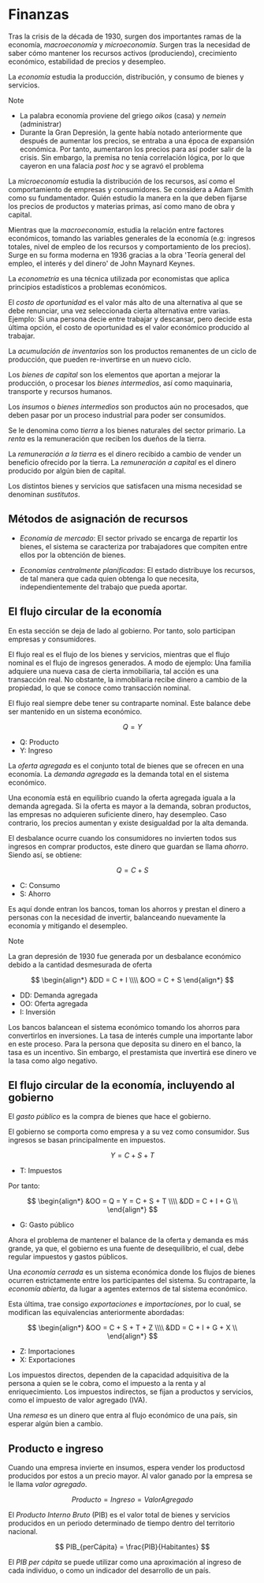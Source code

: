 # Finanzas

Tras la crisis de la década de 1930, surgen dos importantes ramas de la economía, _macroeconomía_ y _microeconomía_.
Surgen tras la necesidad de saber cómo mantener los recursos activos (produciendo), crecimiento económico, estabilidad de precios y desempleo.

La _economía_ estudia la producción, distribución, y consumo de bienes y servicios.

>[!Note]
>- La palabra economía proviene del griego _oikos_ (casa) y _nemein_ (administrar)
>- Durante la Gran Depresión, la gente había notado anteriormente que después de aumentar los precios, se entraba a una época de expansión económica. Por tanto, aumentaron los precios para así poder salir de la crisis. Sin embargo, la premisa no tenía correlación lógica, por lo que cayeron en una falacia _post hoc_ y se agravó el problema

La _microeconomía_ estudia la distribución de los recursos, así como el comportamiento de empresas y consumidores. Se considera a Adam Smith como su fundamentador.
Quién estudio la manera en la que deben fijarse los precios de productos y materias primas, así como mano de obra y capital.

Mientras que la _macroeconomía_, estudia la relación entre factores económicos, tomando las variables generales de la economía (e.g: ingresos totales, nivel de empleo de los recursos y comportamiento de los precios). Surge en su forma moderna en 1936 gracias a la obra 'Teoría general del empleo, el interés y del dinero' de John Maynard Keynes.

La _econometría_ es una técnica utilizada por economistas que aplica principios estadísticos a problemas económicos.

El _costo de oportunidad_ es el valor más alto de una alternativa al que se debe renunciar, una vez seleccionada cierta alternativa entre varias.
Ejemplo: Si una persona decie entre trabajar y descansar, pero decide esta última opción, el costo de oportunidad es el valor económico producido al trabajar.

La _acumulación de inventarios_ son los productos remanentes de un ciclo de producción, que pueden re-invertirse en un nuevo ciclo.

Los _bienes de capital_ son los elementos que aportan a mejorar la producción, o procesar los _bienes intermedios_, así como maquinaria, transporte y recursos humanos.

Los _insumos_ o _bienes intermedios_ son productos aún no procesados, que deben pasar por un proceso industrial para poder ser consumidos.

Se le denomina como _tierra_ a los bienes naturales del sector primario. La _renta_ es la remuneración que reciben los dueños de la tierra.

La _remuneración a la tierra_ es el dinero recibido a cambio de vender un beneficio ofrecido por la tierra.
La _remuneración a capital_ es el dinero producido por algún bien de capital.

Los distintos bienes y servicios que satisfacen una misma necesidad se denominan _sustitutos_.


## Métodos de asignación de recursos

- _Economía de mercado_: El sector privado se encarga de repartir los bienes, el sistema se caracteriza por trabajadores que compiten entre ellos por la obtención de bienes.

- _Economías centralmente planificadas_: El estado distribuye los recursos, de tal manera que cada quien obtenga lo que necesita, independientemente del trabajo que pueda aportar.


## El flujo circular de la economía

En esta sección se deja de lado al gobierno. Por tanto, solo participan empresas y consumidores.

El flujo real es el flujo de los bienes y servicios, mientras que el flujo nominal es el flujo de ingresos generados.
A modo de ejemplo: Una familia adquiere una nueva casa de cierta inmobiliaria, tal acción es una transacción real. No obstante, la inmobiliaria recibe dinero a cambio de la propiedad, lo que se conoce como transacción nominal.

El flujo real siempre debe tener su contraparte nominal. Este balance debe ser mantenido en un sistema económico.

$$
  Q = Y
$$

- Q: Producto
- Y: Ingreso

La _oferta agregada_ es el conjunto total de bienes que se ofrecen en una economía.
La _demanda agregada_ es la demanda total en el sistema económico.

Una economía está en equilibrio cuando la oferta agregada iguala a la demanda agregada. Si la oferta es mayor a la demanda, sobran productos, las empresas no adquieren suficiente dinero, hay desempleo. Caso contrario, los precios aumentan y existe desigualdad por la alta demanda.

El desbalance ocurre cuando los consumidores no invierten todos sus ingresos en comprar productos, este dinero que guardan se llama _ahorro_.
Siendo así, se obtiene:

$$
  Q = C + S
$$

- C: Consumo
- S: Ahorro

Es aquí donde entran los bancos, toman los ahorros y prestan el dinero a personas con la necesidad de invertir, balanceando nuevamente la economía y mitigando el desempleo. 

>[!Note]
>La gran depresión de 1930 fue generada por un desbalance económico debido a la cantidad desmesurada de oferta

$$
\begin{align*}
  &DD = C + I \\\\
  &OO = C + S
\end{align*}
$$

- DD: Demanda agregada
- OO: Oferta agregada
- I: Inversión

Los bancos balancean el sistema económico tomando los ahorros para convertirlos en inversiones. La tasa de interés cumple una importante labor en este proceso.
Para la persona que deposita su dinero en el banco, la tasa es un incentivo. Sin embargo, el prestamista que invertirá ese dinero ve la tasa como algo negativo.


## El flujo circular de la economía, incluyendo al gobierno

El _gasto público_ es la compra de bienes que hace el gobierno.

El gobierno se comporta como empresa y a su vez como consumidor. Sus ingresos se basan principalmente en impuestos.

$$
  Y = C + S + T
$$

- T: Impuestos

Por tanto:

$$
\begin{align*}
  &OO = Q = Y = C + S + T \\\\
  &DD = C + I + G \\
\end{align*}
$$

- G: Gasto público

Ahora el problema de mantener el balance de la oferta y demanda es más grande, ya que, el gobierno es una fuente de desequilibrio, el cual, debe regular impuestos y gastos públicos.


Una _economía cerrada_ es un sistema económica donde los flujos de bienes ocurren estrictamente entre los participantes del sistema.
Su contraparte, la _economía abierta_, da lugar a agentes externos de tal sistema económico.

Esta última, trae consigo _exportaciones_ e _importaciones_, por lo cual, se modifican las equivalencias anteriormente abordadas:

$$
\begin{align*}
  &OO = C + S + T + Z \\\\
  &DD = C + I + G + X \\
\end{align*}
$$

- Z: Importaciones
- X: Exportaciones

Los impuestos directos, dependen de la capacidad adquisitiva de la persona a quien se le cobra, como el impuesto a la renta y al enriquecimiento.
Los impuestos indirectos, se fijan a productos y servicios, como el impuesto de valor agregado (IVA).

Una _remesa_ es un dinero que entra al flujo económico de una país, sin esperar algún bien a cambio.


## Producto e ingreso

Cuando una empresa invierte en insumos, espera vender los productosd producidos por estos a un precio mayor. Al valor ganado por la empresa se le llama _valor agregado_.

$$
  Producto = Ingreso = ValorAgregado
$$

El _Producto Interno Bruto_ (PIB) es el valor total de bienes y servicios producidos en un periodo determinado de tiempo dentro del territorio nacional.

$$
  PIB_{perCápita} = \frac{PIB}{Habitantes}
$$

El _PIB per cápita_ se puede utilizar como una aproximación al ingreso de cada individuo, o como un indicador del desarrollo de un país.












